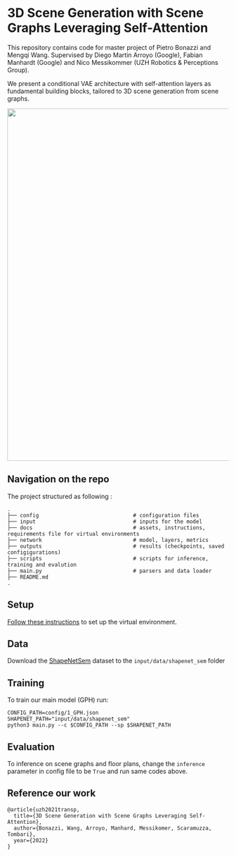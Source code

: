 # 3D Scene Generation with Scene Graphs Leveraging Self-Attention

This repository contains code for master project of Pietro Bonazzi and Mengqi Wang. Supervised by Diego Martin Arroyo (Google), Fabian Manhardt (Google) and Nico Messikommer (UZH Robotics & Perceptions Group). 
 
We present a conditional VAE architecture with self-attention layers as fundamental building blocks, tailored to 3D scene generation from scene graphs.

<p align="center">
  <img width="800" src="https://github.com/uzh-rpg/scene_graph_3d/blob/main/docs/assets/base.png?style=centerme">
</p>

## Navigation on the repo

The project structured as following :

    .
    ├── config                              # configuration files
    ├── input                               # inputs for the model
    ├── docs                                # assets, instructions, requirements file for virtual environments
    ├── network                             # model, layers, metrics
    ├── outputs                             # results (checkpoints, saved configigurations)
    ├── scripts                             # scripts for inference, training and evalution
    ├── main.py                             # parsers and data loader
    ├── README.md                           
    .

## Setup

[Follow these instructions](./docs/installation.md) to set up the virtual environment.

## Data
Download the <a href="https://shapenet.org/download/shapenetsem" >ShapeNetSem</a> dataset to the `input/data/shapenet_sem` folder

## Training
To train our main model (GPH) run:
```
CONFIG_PATH=config/1_GPH.json
SHAPENET_PATH="input/data/shapenet_sem"
python3 main.py --c $CONFIG_PATH --sp $SHAPENET_PATH
```

## Evaluation
To inference on scene graphs and floor plans, change the `inference` parameter in config file to be `True` and run same codes above.

## Reference our work

```
@article{uzh2021transp,
  title={3D Scene Generation with Scene Graphs Leveraging Self-Attention},
  author={Bonazzi, Wang, Arroyo, Manhard, Messikomer, Scaramuzza, Tombari},
  year={2022}
}
```
